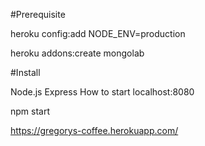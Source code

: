#Prerequisite

heroku config:add NODE_ENV=production

heroku addons:create mongolab

#Install

Node.js
Express
How to start localhost:8080

npm start

https://gregorys-coffee.herokuapp.com/
